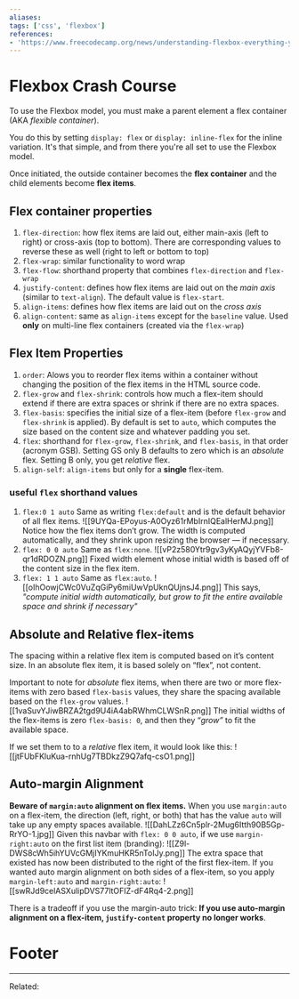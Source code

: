 ```yaml
---
aliases:
tags: ['css', 'flexbox']
references:
- 'https://www.freecodecamp.org/news/understanding-flexbox-everything-you-need-to-know-b4013d4dc9af/'
---
```


# Flexbox Crash Course 
To use the Flexbox model, you must make a parent element a flex container (AKA _flexible container_).

You do this by setting `display: flex` or `display: inline-flex` for the inline variation. It's that simple, and from there you're all set to use the Flexbox model.

Once initiated, the outside container becomes the **flex container** and the child elements become **flex items**.

## Flex container properties
1. `flex-direction`: how flex items are laid out, either main-axis (left to right) or cross-axis (top to bottom). There are corresponding values to reverse these as well (right to left or bottom to top)
2. `flex-wrap`: similar functionality to word wrap
3. `flex-flow`: shorthand property that combines `flex-direction` and `flex-wrap`
4. `justify-content`: defines how flex items are laid out on the *main axis* (similar to `text-align`). The default value is `flex-start`.
5. `align-items`: defines how flex items are laid out on the *cross axis*
6. `align-content`: same as `align-items` except for the `baseline` value. Used **only** on multi-line flex containers (created via the `flex-wrap`)

## Flex Item Properties
1. `order`: Alows you to reorder flex items within a container without changing the position of the flex items in the HTML source code. 
2. `flex-grow` and `flex-shrink`: controls how much a flex-item should extend if there are extra spaces or shrink if there are no extra spaces.
3. `flex-basis`: specifies the initial size of a flex-item (before `flex-grow` and `flex-shrink` is applied). By default is set to `auto`, which computes the size based on the content size and whatever padding you set.
4. `flex`: shorthand for `flex-grow`, `flex-shrink`, and `flex-basis`, in that order (acronym GSB). Setting GS only B defaults to zero which is an *absolute* flex. Setting B only, you get *relative* flex. 
5. `align-self`: `align-items` but only for a **single** flex-item.

### useful `flex` shorthand values
1. `flex:0 1 auto`
Same as writing `flex:default` and is the default behavior of all flex items.
![[9UYQa-EPoyus-A0Oyz61rMbIrnIQEalHerMJ.png]]
Notice how the flex items don’t grow. The width is computed automatically, and they shrink upon resizing the browser — if necessary.
2. `flex: 0 0 auto`
Same as `flex:none`.
![[vP2z580Ytr9gv3yKyAQyjYVFb8-qr1dRDOZN.png]]
Fixed width element whose initial width is based off of the content size in the flex item.
3. `flex: 1 1 auto`
Same as `flex:auto`. 
![[oIhOowjCWc0VuZqGiPy6miUwVpUknQUjnsJ4.png]]
This says, _"compute initial width automatically, but grow to fit the entire available space and shrink if necessary"_



## Absolute and Relative flex-items
The spacing within a relative flex item is computed based on it’s content size. In an absolute flex item, it is based solely on “flex”, not content.

Important to note for *absolute* flex items, when there are two or more flex-items with zero based `flex-basis` values, they share the spacing available based on the `flex-grow` values.
![[1vaSuvYJiwBRZA2tgd9U4iA4abRWhmCLWSnR.png]]
The initial widths of the flex-items is zero `flex-basis: 0`, and then they “_grow”_ to fit the available space.

If we set them to to a *relative* flex item, it would look like this:
![[jtFUbFKluKua-rnhUg7TBDkzZ9Q7afq-csO1.png]]

## Auto-margin Alignment
**Beware of `margin:auto` alignment on flex items.** When you use `margin:auto` on a flex-item, the direction (left, right, or both) that has the value `auto` will take up any empty spaces available. 
![[DahLZz6Cn5plr-2Mug6Itth90B5Gp-RrYO-1.jpg]]
Given this navbar with `flex: 0 0 auto`, if we use `margin-right:auto` on the first list item (branding):
![[Z9l-DWS8cWh5ihYUVcGMjIYKmuHKR5nToIJy.png]]
The extra space that existed has now been distributed to the right of the first flex-item. If you wanted auto margin alignment on both sides of a flex-item, so you apply `margin-left:auto` and `margin-right:auto`:
![[swRJd9celASXulipDVS77ltOFIZ-dF4Rq4-2.png]]

There is a tradeoff if you use the margin-auto trick: **If you use auto-margin aIignment on a flex-item, `justify-content` property no longer works**. 

# Footer
---
Related: 